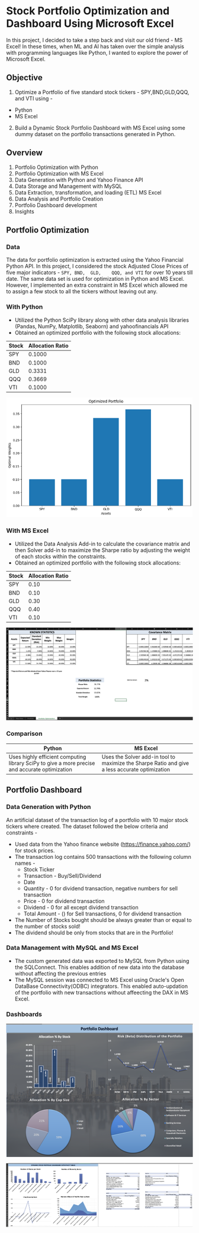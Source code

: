 # Stock Portfolio Optimization and Dashboard Using Microsoft Excel
In this project, I decided to take a step back and visit our old friend - MS Excel! In these times, when ML and AI has 
taken over the simple analysis with programming languages like Python, I wanted to explore the power of Microsoft Excel.

## Objective

1. Optimize a Portfolio of five standard stock tickers - SPY,BND,GLD,QQQ, and VTI using - 

  - Python
  - MS Excel

2. Build a Dynamic Stock Portfolio Dashboard with MS Excel using some dummy dataset on the portfolio transactions generated in Python.

## Overview

1. Portfolio Optimization with Python
2. Portfolio Optimization with MS Excel
3. Data Generation with Python and Yahoo Finance API
4. Data Storage and Management with MySQL
5. Data Extraction, transformation, and loading (ETL) MS Excel
6. Data Analysis and Portfolio Creation
7. Portfolio Dashboard development
8. Insights

## Portfolio Optimization

### Data

The data for portfolio optimization is extracted using the Yahoo Financial Python API. In this project, I considered the stock Adjusted Close Prices of five major indicators - 
`SPY, BND,	GLD,	QQQ, and VTI` for over 10 years till date. The same data set is used for optimization in Python and MS Excel. However, I implemented an extra constraint in MS Excel 
which allowed me to assign a few stock to all the tickers without leaving out any.

### With Python

- Utilized the Python SciPy library along with other data analysis libraries (Pandas, NumPy, Matplotlib, Seaborn) and yahoofinancials API
- Obtained an optimized portfolio with the following stock allocations:

 | Stock | Allocation Ratio |
 |---|---|
 | SPY | 0.1000 |
 | BND | 0.1000 |
 | GLD | 0.3331 |
 | QQQ | 0.3669 |
 | VTI | 0.1000 |
 
 ![](portfolio_optimization/optimized_portfolio_graph.png)

 ### With MS Excel

 - Utilized the Data Analysis Add-in to calculate the covariance matrix and then Solver add-in to maximize the Sharpe ratio by adjusting the weight of each stocks within the constraints.
- Obtained an optimized portfolio with the following stock allocations:

| Stock | Allocation Ratio |
 |---|---|
 | SPY | 0.10 |
 | BND | 0.10 |
 | GLD | 0.30 |
 | QQQ | 0.40 |
 | VTI | 0.10 |
 
![](portfolio_optimization/excel_optimization_checkpoints/optimized_portfolio.png)

### Comparison 
| Python | MS Excel|
|--|--|
| Uses highly efficient computing library SciPy to give a more precise and accurate optimization | Uses the Solver add-in tool to maximize the Sharpe Ratio and give a less accurate optimization|

## Portfolio Dashboard

### Data Generation with Python

An artificial dataset of the transaction log of a portfolio with 10 major stock tickers where created. The dataset followed the below criteria and constraints - 

 - Used data from the Yahoo finance website (https://finance.yahoo.com/) for stock prices.
 - The transaction log contains 500 transactions with the following column names -
   -  Stock Ticker
   -  Transaction - Buy/Sell/Dividend
   -  Date
   -  Quantity - 0 for dividend transaction, negative numbers for sell transaction
   -  Price - 0 for dividend transaction
   -  Dividend - 0 for all except dividend transaction
   -  Total Amount - () for Sell transactions, 0 for dividend transaction
 - The Number of Stocks bought should be always greater than or equal to the number of stocks sold!
 - The dividend should be only from stocks that are in the Portfolio!

### Data Management with MySQL and MS Excel

- The custom generated data was exported to MySQL from Python using the SQLConnect. This enables addition of new data into the database without affecting the previous entries
- The MySQL session was connected to MS Excel using Oracle's Open DataBase Connectivity(ODBC) integrators. This enabled auto-updation of the portfolio with new transactions without affeecting the DAX in MS Excel.

### Dashboards

![](portfolio_dashboard/dashboard_images/portfolio_dashboard.png)

![](portfolio_dashboard/dashboard_images/dynamic_dashboard.png)
